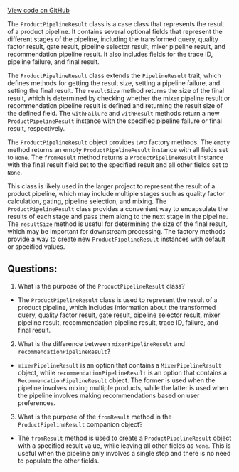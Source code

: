 [View code on GitHub](https://github.com/misbahsy/the-algorithm/product-mixer/core/src/main/scala/com/twitter/product_mixer/core/pipeline/product/ProductPipelineResult.scala)

The `ProductPipelineResult` class is a case class that represents the result of a product pipeline. It contains several optional fields that represent the different stages of the pipeline, including the transformed query, quality factor result, gate result, pipeline selector result, mixer pipeline result, and recommendation pipeline result. It also includes fields for the trace ID, pipeline failure, and final result.

The `ProductPipelineResult` class extends the `PipelineResult` trait, which defines methods for getting the result size, setting a pipeline failure, and setting the final result. The `resultSize` method returns the size of the final result, which is determined by checking whether the mixer pipeline result or recommendation pipeline result is defined and returning the result size of the defined field. The `withFailure` and `withResult` methods return a new `ProductPipelineResult` instance with the specified pipeline failure or final result, respectively.

The `ProductPipelineResult` object provides two factory methods. The `empty` method returns an empty `ProductPipelineResult` instance with all fields set to `None`. The `fromResult` method returns a `ProductPipelineResult` instance with the final result field set to the specified result and all other fields set to `None`.

This class is likely used in the larger project to represent the result of a product pipeline, which may include multiple stages such as quality factor calculation, gating, pipeline selection, and mixing. The `ProductPipelineResult` class provides a convenient way to encapsulate the results of each stage and pass them along to the next stage in the pipeline. The `resultSize` method is useful for determining the size of the final result, which may be important for downstream processing. The factory methods provide a way to create new `ProductPipelineResult` instances with default or specified values.
## Questions: 
 1. What is the purpose of the `ProductPipelineResult` class?
- The `ProductPipelineResult` class is used to represent the result of a product pipeline, which includes information about the transformed query, quality factor result, gate result, pipeline selector result, mixer pipeline result, recommendation pipeline result, trace ID, failure, and final result.

2. What is the difference between `mixerPipelineResult` and `recommendationPipelineResult`?
- `mixerPipelineResult` is an option that contains a `MixerPipelineResult` object, while `recommendationPipelineResult` is an option that contains a `RecommendationPipelineResult` object. The former is used when the pipeline involves mixing multiple products, while the latter is used when the pipeline involves making recommendations based on user preferences.

3. What is the purpose of the `fromResult` method in the `ProductPipelineResult` companion object?
- The `fromResult` method is used to create a `ProductPipelineResult` object with a specified result value, while leaving all other fields as `None`. This is useful when the pipeline only involves a single step and there is no need to populate the other fields.